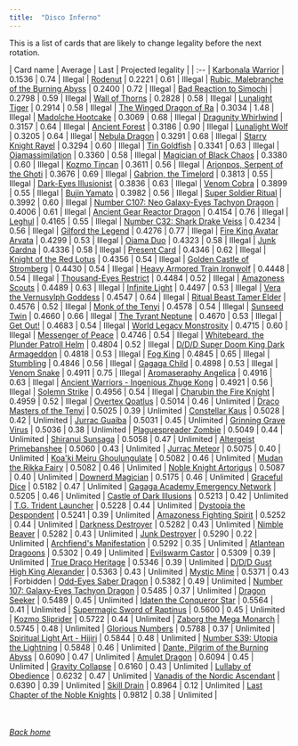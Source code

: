 ```yaml
---
title:  "Disco Inferno"
---
```


This is a list of cards that are likely to change legality before the next rotation.

| Card name | Average | Last | Projected legality |
| :-- |
[Karbonala Warrior](https://db.ygoprodeck.com/card/?search=Karbonala%20Warrior) | 0.1536 | 0.74 | Illegal |
[Rodenut](https://db.ygoprodeck.com/card/?search=Rodenut) | 0.2221 | 0.61 | Illegal |
[Rubic, Malebranche of the Burning Abyss](https://db.ygoprodeck.com/card/?search=Rubic,%20Malebranche%20of%20the%20Burning%20Abyss) | 0.2400 | 0.72 | Illegal |
[Bad Reaction to Simochi](https://db.ygoprodeck.com/card/?search=Bad%20Reaction%20to%20Simochi) | 0.2798 | 0.59 | Illegal |
[Wall of Thorns](https://db.ygoprodeck.com/card/?search=Wall%20of%20Thorns) | 0.2828 | 0.58 | Illegal |
[Lunalight Tiger](https://db.ygoprodeck.com/card/?search=Lunalight%20Tiger) | 0.2914 | 0.58 | Illegal |
[The Winged Dragon of Ra](https://db.ygoprodeck.com/card/?search=The%20Winged%20Dragon%20of%20Ra) | 0.3034 | 1.48 | Illegal |
[Madolche Hootcake](https://db.ygoprodeck.com/card/?search=Madolche%20Hootcake) | 0.3069 | 0.68 | Illegal |
[Dragunity Whirlwind](https://db.ygoprodeck.com/card/?search=Dragunity%20Whirlwind) | 0.3157 | 0.64 | Illegal |
[Ancient Forest](https://db.ygoprodeck.com/card/?search=Ancient%20Forest) | 0.3186 | 0.90 | Illegal |
[Lunalight Wolf](https://db.ygoprodeck.com/card/?search=Lunalight%20Wolf) | 0.3205 | 0.64 | Illegal |
[Nebula Dragon](https://db.ygoprodeck.com/card/?search=Nebula%20Dragon) | 0.3291 | 0.68 | Illegal |
[Starry Knight Rayel](https://db.ygoprodeck.com/card/?search=Starry%20Knight%20Rayel) | 0.3294 | 0.60 | Illegal |
[Tin Goldfish](https://db.ygoprodeck.com/card/?search=Tin%20Goldfish) | 0.3341 | 0.63 | Illegal |
[Ojamassimilation](https://db.ygoprodeck.com/card/?search=Ojamassimilation) | 0.3360 | 0.58 | Illegal |
[Magician of Black Chaos](https://db.ygoprodeck.com/card/?search=Magician%20of%20Black%20Chaos) | 0.3380 | 0.60 | Illegal |
[Kozmo Tincan](https://db.ygoprodeck.com/card/?search=Kozmo%20Tincan) | 0.3611 | 0.56 | Illegal |
[Arionpos, Serpent of the Ghoti](https://db.ygoprodeck.com/card/?search=Arionpos,%20Serpent%20of%20the%20Ghoti) | 0.3676 | 0.69 | Illegal |
[Gabrion, the Timelord](https://db.ygoprodeck.com/card/?search=Gabrion,%20the%20Timelord) | 0.3813 | 0.55 | Illegal |
[Dark-Eyes Illusionist](https://db.ygoprodeck.com/card/?search=Dark-Eyes%20Illusionist) | 0.3836 | 0.63 | Illegal |
[Venom Cobra](https://db.ygoprodeck.com/card/?search=Venom%20Cobra) | 0.3899 | 0.55 | Illegal |
[Bujin Yamato](https://db.ygoprodeck.com/card/?search=Bujin%20Yamato) | 0.3982 | 0.56 | Illegal |
[Super Soldier Ritual](https://db.ygoprodeck.com/card/?search=Super%20Soldier%20Ritual) | 0.3992 | 0.60 | Illegal |
[Number C107: Neo Galaxy-Eyes Tachyon Dragon](https://db.ygoprodeck.com/card/?search=Number%20C107:%20Neo%20Galaxy-Eyes%20Tachyon%20Dragon) | 0.4006 | 0.61 | Illegal |
[Ancient Gear Reactor Dragon](https://db.ygoprodeck.com/card/?search=Ancient%20Gear%20Reactor%20Dragon) | 0.4154 | 0.76 | Illegal |
[Leghul](https://db.ygoprodeck.com/card/?search=Leghul) | 0.4165 | 0.55 | Illegal |
[Number C32: Shark Drake Veiss](https://db.ygoprodeck.com/card/?search=Number%20C32:%20Shark%20Drake%20Veiss) | 0.4234 | 0.56 | Illegal |
[Gilford the Legend](https://db.ygoprodeck.com/card/?search=Gilford%20the%20Legend) | 0.4276 | 0.77 | Illegal |
[Fire King Avatar Arvata](https://db.ygoprodeck.com/card/?search=Fire%20King%20Avatar%20Arvata) | 0.4299 | 0.53 | Illegal |
[Ojama Duo](https://db.ygoprodeck.com/card/?search=Ojama%20Duo) | 0.4323 | 0.58 | Illegal |
[Junk Gardna](https://db.ygoprodeck.com/card/?search=Junk%20Gardna) | 0.4336 | 0.58 | Illegal |
[Present Card](https://db.ygoprodeck.com/card/?search=Present%20Card) | 0.4346 | 0.62 | Illegal |
[Knight of the Red Lotus](https://db.ygoprodeck.com/card/?search=Knight%20of%20the%20Red%20Lotus) | 0.4356 | 0.54 | Illegal |
[Golden Castle of Stromberg](https://db.ygoprodeck.com/card/?search=Golden%20Castle%20of%20Stromberg) | 0.4430 | 0.54 | Illegal |
[Heavy Armored Train Ironwolf](https://db.ygoprodeck.com/card/?search=Heavy%20Armored%20Train%20Ironwolf) | 0.4448 | 0.54 | Illegal |
[Thousand-Eyes Restrict](https://db.ygoprodeck.com/card/?search=Thousand-Eyes%20Restrict) | 0.4484 | 0.52 | Illegal |
[Amazoness Scouts](https://db.ygoprodeck.com/card/?search=Amazoness%20Scouts) | 0.4489 | 0.63 | Illegal |
[Infinite Light](https://db.ygoprodeck.com/card/?search=Infinite%20Light) | 0.4497 | 0.53 | Illegal |
[Vera the Vernusylph Goddess](https://db.ygoprodeck.com/card/?search=Vera%20the%20Vernusylph%20Goddess) | 0.4547 | 0.64 | Illegal |
[Ritual Beast Tamer Elder](https://db.ygoprodeck.com/card/?search=Ritual%20Beast%20Tamer%20Elder) | 0.4576 | 0.52 | Illegal |
[Monk of the Tenyi](https://db.ygoprodeck.com/card/?search=Monk%20of%20the%20Tenyi) | 0.4578 | 0.54 | Illegal |
[Sunseed Twin](https://db.ygoprodeck.com/card/?search=Sunseed%20Twin) | 0.4660 | 0.66 | Illegal |
[The Tyrant Neptune](https://db.ygoprodeck.com/card/?search=The%20Tyrant%20Neptune) | 0.4670 | 0.53 | Illegal |
[Get Out!](https://db.ygoprodeck.com/card/?search=Get%20Out!) | 0.4683 | 0.54 | Illegal |
[World Legacy Monstrosity](https://db.ygoprodeck.com/card/?search=World%20Legacy%20Monstrosity) | 0.4715 | 0.60 | Illegal |
[Messenger of Peace](https://db.ygoprodeck.com/card/?search=Messenger%20of%20Peace) | 0.4746 | 0.54 | Illegal |
[Whitebeard, the Plunder Patroll Helm](https://db.ygoprodeck.com/card/?search=Whitebeard,%20the%20Plunder%20Patroll%20Helm) | 0.4804 | 0.52 | Illegal |
[D/D/D Super Doom King Dark Armageddon](https://db.ygoprodeck.com/card/?search=D/D/D%20Super%20Doom%20King%20Dark%20Armageddon) | 0.4818 | 0.53 | Illegal |
[Fog King](https://db.ygoprodeck.com/card/?search=Fog%20King) | 0.4845 | 0.65 | Illegal |
[Stumbling](https://db.ygoprodeck.com/card/?search=Stumbling) | 0.4846 | 0.56 | Illegal |
[Gagaga Child](https://db.ygoprodeck.com/card/?search=Gagaga%20Child) | 0.4898 | 0.53 | Illegal |
[Venom Snake](https://db.ygoprodeck.com/card/?search=Venom%20Snake) | 0.4911 | 0.75 | Illegal |
[Aromaseraphy Angelica](https://db.ygoprodeck.com/card/?search=Aromaseraphy%20Angelica) | 0.4916 | 0.63 | Illegal |
[Ancient Warriors - Ingenious Zhuge Kong](https://db.ygoprodeck.com/card/?search=Ancient%20Warriors%20-%20Ingenious%20Zhuge%20Kong) | 0.4921 | 0.56 | Illegal |
[Solemn Strike](https://db.ygoprodeck.com/card/?search=Solemn%20Strike) | 0.4956 | 0.54 | Illegal |
[Charubin the Fire Knight](https://db.ygoprodeck.com/card/?search=Charubin%20the%20Fire%20Knight) | 0.4959 | 0.52 | Illegal |
[Overtex Qoatlus](https://db.ygoprodeck.com/card/?search=Overtex%20Qoatlus) | 0.5014 | 0.46 | Unlimited |
[Draco Masters of the Tenyi](https://db.ygoprodeck.com/card/?search=Draco%20Masters%20of%20the%20Tenyi) | 0.5025 | 0.39 | Unlimited |
[Constellar Kaus](https://db.ygoprodeck.com/card/?search=Constellar%20Kaus) | 0.5028 | 0.42 | Unlimited |
[Jurrac Guaiba](https://db.ygoprodeck.com/card/?search=Jurrac%20Guaiba) | 0.5031 | 0.45 | Unlimited |
[Grinning Grave Virus](https://db.ygoprodeck.com/card/?search=Grinning%20Grave%20Virus) | 0.5036 | 0.38 | Unlimited |
[Plaguespreader Zombie](https://db.ygoprodeck.com/card/?search=Plaguespreader%20Zombie) | 0.5049 | 0.44 | Unlimited |
[Shiranui Sunsaga](https://db.ygoprodeck.com/card/?search=Shiranui%20Sunsaga) | 0.5058 | 0.47 | Unlimited |
[Altergeist Primebanshee](https://db.ygoprodeck.com/card/?search=Altergeist%20Primebanshee) | 0.5060 | 0.43 | Unlimited |
[Jurrac Meteor](https://db.ygoprodeck.com/card/?search=Jurrac%20Meteor) | 0.5075 | 0.40 | Unlimited |
[Koa'ki Meiru Ghoulungulate](https://db.ygoprodeck.com/card/?search=Koa'ki%20Meiru%20Ghoulungulate) | 0.5082 | 0.46 | Unlimited |
[Mudan the Rikka Fairy](https://db.ygoprodeck.com/card/?search=Mudan%20the%20Rikka%20Fairy) | 0.5082 | 0.46 | Unlimited |
[Noble Knight Artorigus](https://db.ygoprodeck.com/card/?search=Noble%20Knight%20Artorigus) | 0.5087 | 0.40 | Unlimited |
[Downerd Magician](https://db.ygoprodeck.com/card/?search=Downerd%20Magician) | 0.5175 | 0.46 | Unlimited |
[Graceful Dice](https://db.ygoprodeck.com/card/?search=Graceful%20Dice) | 0.5182 | 0.47 | Unlimited |
[Gagaga Academy Emergency Network](https://db.ygoprodeck.com/card/?search=Gagaga%20Academy%20Emergency%20Network) | 0.5205 | 0.46 | Unlimited |
[Castle of Dark Illusions](https://db.ygoprodeck.com/card/?search=Castle%20of%20Dark%20Illusions) | 0.5213 | 0.42 | Unlimited |
[T.G. Trident Launcher](https://db.ygoprodeck.com/card/?search=T.G.%20Trident%20Launcher) | 0.5228 | 0.44 | Unlimited |
[Dystopia the Despondent](https://db.ygoprodeck.com/card/?search=Dystopia%20the%20Despondent) | 0.5241 | 0.39 | Unlimited |
[Amazoness Fighting Spirit](https://db.ygoprodeck.com/card/?search=Amazoness%20Fighting%20Spirit) | 0.5252 | 0.44 | Unlimited |
[Darkness Destroyer](https://db.ygoprodeck.com/card/?search=Darkness%20Destroyer) | 0.5282 | 0.43 | Unlimited |
[Nimble Beaver](https://db.ygoprodeck.com/card/?search=Nimble%20Beaver) | 0.5282 | 0.43 | Unlimited |
[Junk Destroyer](https://db.ygoprodeck.com/card/?search=Junk%20Destroyer) | 0.5290 | 0.22 | Unlimited |
[Archfiend's Manifestation](https://db.ygoprodeck.com/card/?search=Archfiend's%20Manifestation) | 0.5292 | 0.35 | Unlimited |
[Atlantean Dragoons](https://db.ygoprodeck.com/card/?search=Atlantean%20Dragoons) | 0.5302 | 0.49 | Unlimited |
[Evilswarm Castor](https://db.ygoprodeck.com/card/?search=Evilswarm%20Castor) | 0.5309 | 0.39 | Unlimited |
[True Draco Heritage](https://db.ygoprodeck.com/card/?search=True%20Draco%20Heritage) | 0.5346 | 0.39 | Unlimited |
[D/D/D Gust High King Alexander](https://db.ygoprodeck.com/card/?search=D/D/D%20Gust%20High%20King%20Alexander) | 0.5363 | 0.43 | Unlimited |
[Mystic Mine](https://db.ygoprodeck.com/card/?search=Mystic%20Mine) | 0.5371 | 0.43 | Forbidden |
[Odd-Eyes Saber Dragon](https://db.ygoprodeck.com/card/?search=Odd-Eyes%20Saber%20Dragon) | 0.5382 | 0.49 | Unlimited |
[Number 107: Galaxy-Eyes Tachyon Dragon](https://db.ygoprodeck.com/card/?search=Number%20107:%20Galaxy-Eyes%20Tachyon%20Dragon) | 0.5485 | 0.37 | Unlimited |
[Dragon Seeker](https://db.ygoprodeck.com/card/?search=Dragon%20Seeker) | 0.5489 | 0.45 | Unlimited |
[Idaten the Conqueror Star](https://db.ygoprodeck.com/card/?search=Idaten%20the%20Conqueror%20Star) | 0.5564 | 0.41 | Unlimited |
[Supermagic Sword of Raptinus](https://db.ygoprodeck.com/card/?search=Supermagic%20Sword%20of%20Raptinus) | 0.5600 | 0.45 | Unlimited |
[Kozmo Sliprider](https://db.ygoprodeck.com/card/?search=Kozmo%20Sliprider) | 0.5722 | 0.44 | Unlimited |
[Zaborg the Mega Monarch](https://db.ygoprodeck.com/card/?search=Zaborg%20the%20Mega%20Monarch) | 0.5745 | 0.48 | Unlimited |
[Glorious Numbers](https://db.ygoprodeck.com/card/?search=Glorious%20Numbers) | 0.5788 | 0.37 | Unlimited |
[Spiritual Light Art - Hijiri](https://db.ygoprodeck.com/card/?search=Spiritual%20Light%20Art%20-%20Hijiri) | 0.5844 | 0.48 | Unlimited |
[Number S39: Utopia the Lightning](https://db.ygoprodeck.com/card/?search=Number%20S39:%20Utopia%20the%20Lightning) | 0.5848 | 0.46 | Unlimited |
[Dante, Pilgrim of the Burning Abyss](https://db.ygoprodeck.com/card/?search=Dante,%20Pilgrim%20of%20the%20Burning%20Abyss) | 0.6090 | 0.47 | Unlimited |
[Amulet Dragon](https://db.ygoprodeck.com/card/?search=Amulet%20Dragon) | 0.6094 | 0.45 | Unlimited |
[Gravity Collapse](https://db.ygoprodeck.com/card/?search=Gravity%20Collapse) | 0.6160 | 0.43 | Unlimited |
[Lullaby of Obedience](https://db.ygoprodeck.com/card/?search=Lullaby%20of%20Obedience) | 0.6232 | 0.47 | Unlimited |
[Vanadis of the Nordic Ascendant](https://db.ygoprodeck.com/card/?search=Vanadis%20of%20the%20Nordic%20Ascendant) | 0.6390 | 0.39 | Unlimited |
[Skill Drain](https://db.ygoprodeck.com/card/?search=Skill%20Drain) | 0.8964 | 0.12 | Unlimited |
[Last Chapter of the Noble Knights](https://db.ygoprodeck.com/card/?search=Last%20Chapter%20of%20the%20Noble%20Knights) | 0.9812 | 0.38 | Unlimited |

<br>

###### [Back home](index)